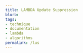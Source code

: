 ```yaml
---
title: LAMBDA Update Suppression
blurb: 
tags:
- technique
- documentation
- lambda
- algorithms
permalink: /lus
---
```


